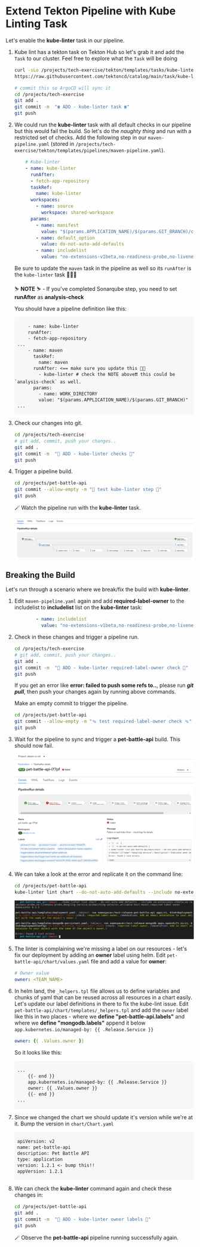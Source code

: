 # Extend Tekton Pipeline with Kube Linting Task

Let's enable the **kube-linter** task in our pipeline.

1. Kube lint has a tekton task on Tekton Hub so let's grab it and add the `Task` to our cluster. Feel free to explore what the `Task` will be doing 

    ```bash
    curl -sLo /projects/tech-exercise/tekton/templates/tasks/kube-linter.yaml \
    https://raw.githubusercontent.com/tektoncd/catalog/main/task/kube-linter/0.1/kube-linter.yaml
    ```

    ```bash
    # commit this so ArgoCD will sync it 
    cd /projects/tech-exercise
    git add .
    git commit -m  "☎️ ADD - kube-linter task ☎️"
    git push
    ```

2. We could run the **kube-linter** task with all default checks in our pipeline but this would fail the build. So let's do the _naughty thing_ and run with a restricted set of checks. Add the following step in our `maven-pipeline.yaml` (stored in `/projects/tech-exercise/tekton/templates/pipelines/maven-pipeline.yaml`). 

    ```yaml
        # Kube-linter
        - name: kube-linter
          runAfter:
          - fetch-app-repository
          taskRef:
            name: kube-linter
          workspaces:
            - name: source
              workspace: shared-workspace
          params:
            - name: manifest
              value: "$(params.APPLICATION_NAME)/$(params.GIT_BRANCH)/chart"
            - name: default_option
              value: do-not-auto-add-defaults
            - name: includelist
              value: "no-extensions-v1beta,no-readiness-probe,no-liveness-probe,dangling-service,mismatching-selector,writable-host-mount"
    ```

    Be sure to update the `maven` task in the pipeline as well so its `runAfter` is the `kube-linter` task 💪💪💪

    <p class="warn">
    ⛷️ <b>NOTE</b> ⛷️ - If you've completed Sonarqube step, you need to set <strong>runAfter</strong> as <strong>analysis-check</strong>
    </p>

    You should have a pipeline definition like this:
    <div class="highlight" style="background: #f7f7f7">
    <pre><code class="language-yaml">
        - name: kube-linter
        runAfter:
        - fetch-app-repository
    ...
        - name: maven
          taskRef:
            name: maven
          runAfter: <== make sure you update this 💪💪
            - kube-linter # check the NOTE above❗❗ this could be `analysis-check` as well.
          params:
            - name: WORK_DIRECTORY
            value: "$(params.APPLICATION_NAME)/$(params.GIT_BRANCH)"
    ...
    </code></pre></div>

3. Check our changes into git.

    ```bash
    cd /projects/tech-exercise
    # git add, commit, push your changes..
    git add .
    git commit -m  "🐡 ADD - kube-linter checks 🐡"
    git push
    ```

4. Trigger a pipeline build.

    ```bash
    cd /projects/pet-battle-api
    git commit --allow-empty -m "🐡 test kube-linter step 🐡"
    git push
    ```

    🪄 Watch the pipeline run with the **kube-linter** task.

    ![acs-kube-linter-task](./images/acs-kube-linter-task.png)

## Breaking the Build

Let's run through a scenario where we break/fix the build with **kube-linter**.

1. Edit `maven-pipeline.yaml` again and add **required-label-owner** to the includelist to **includelist** list on the **kube-linter** task:

    ```yaml
            - name: includelist
              value: "no-extensions-v1beta,no-readiness-probe,no-liveness-probe,dangling-service,mismatching-selector,writable-host-mount,required-label-owner"
    ```

2. Check in these changes and trigger a pipeline run.

    ```bash
    cd /projects/tech-exercise
    # git add, commit, push your changes..
    git add .
    git commit -m  "🐡 ADD - kube-linter required-label-owner check 🐡"
    git push
    ```

    <p class="warn">If you get an error like <b>error: failed to push some refs to..</b>, please run <b><i>git pull</i></b>, then push your changes again by running above commands.</p>

    Make an empty commit to trigger the pipeline.

    ```bash
    cd /projects/pet-battle-api
    git commit --allow-empty -m "🩴 test required-label-owner check 🩴"
    git push
    ```

3. Wait for the pipeline to sync and trigger a **pet-battle-api** build. This should now fail.

    ![images/acs-lint-fail.png](images/acs-lint-fail.png)

4. We can take a look at the error and replicate it on the command line:

    ```bash
    cd /projects/pet-battle-api
    kube-linter lint chart --do-not-auto-add-defaults --include no-extensions-v1beta,no-readiness-probe,no-liveness-probe,dangling-service,mismatching-selector,writable-host-mount,required-label-owner
    ```

    ![images/acs-owner-label-fail.png](images/acs-owner-label-fail.png)

5. The linter is complaining we're missing a label on our resources - let's fix our deployment by adding an **owner** label using helm. Edit `pet-battle-api/chart/values.yaml` file and add a value for **owner**:

    ```yaml
    # Owner value
    owner: <TEAM_NAME>
    ```

6. In helm land, the `_helpers.tpl` file allows us to define variables and chunks of yaml that can be reused across all resources in a chart easily. Let's update our label definitions in there to fix the kube-lint issue. Edit `pet-battle-api/chart/templates/_helpers.tpl` and add the `owner` label like this in two places - where we **define "pet-battle-api.labels"** and where we **define "mongodb.labels"** append it below `app.kubernetes.io/managed-by: {{ .Release.Service }}`

    ```yaml
    owner: {{ .Values.owner }}
    ```

    So it looks like this:
    <div class="highlight" style="background: #f7f7f7">
    <pre><code class="language-yaml">
    ...
        {{- end }}
        app.kubernetes.io/managed-by: {{ .Release.Service }}
        owner: {{ .Values.owner }}
        {{- end }}
    ...
    </code></pre></div>

7. Since we changed the chart we should update it's version while we're at it. Bump the version in `chart/Chart.yaml`

    <div class="highlight" style="background: #f7f7f7">
    <pre><code class="language-yaml">
    apiVersion: v2
    name: pet-battle-api
    description: Pet Battle API
    type: application
    version: 1.2.1 <- bump this!!
    appVersion: 1.2.1
    </code></pre></div>

8. We can check the **kube-linter** command again and check these changes in:

    ```bash
    cd /projects/pet-battle-api
    git add .
    git commit -m  "🐊 ADD - kube-linter owner labels 🐊"
    git push
    ```

    🪄 Observe the **pet-battle-api** pipeline running successfully again.
